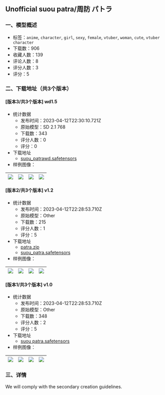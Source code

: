 ## Unofficial suou patra/周防 パトラ
### 一、模型概述

- 标签：`anime`, `character`, `girl`, `sexy`, `female`, `vtuber`, `woman`, `cute`, `vtuber character`
- 下载数：906
- 收藏人数：139
- 评论人数：8
- 评分人数：3
- 评分：5

### 二、下载地址（共3个版本）

#### [版本3/共3个版本] wd1.5

- 统计数据
  - 发布时间：2023-04-12T22:30:10.721Z
  - 原始模型：SD 2.1 768
  - 下载数：343
  - 评分人数：0
  - 评分：0
- 下载地址
  - [suou_patrawd.safetensors](https://civitai.com/api/download/models/44076)
- 样例图像：

| <img src="https://image.civitai.com/xG1nkqKTMzGDvpLrqFT7WA/6eb6fe64-104f-4066-89af-dde11e5afc00/width=450/481210.jpeg" /> | <img src="https://image.civitai.com/xG1nkqKTMzGDvpLrqFT7WA/5761b710-b783-4ecf-3cac-c75f995f8800/width=450/481206.jpeg" /> | <img src="https://image.civitai.com/xG1nkqKTMzGDvpLrqFT7WA/fbc2df23-c0ce-4191-eef9-7b0035b94900/width=450/481205.jpeg" /> | <img src="https://image.civitai.com/xG1nkqKTMzGDvpLrqFT7WA/4a2cd884-2288-414b-2106-1428ec966400/width=450/481208.jpeg" /> |
| ---- | ---- | ---- | ---- |

#### [版本2/共3个版本] v1.2

- 统计数据
  - 发布时间：2023-04-12T22:28:53.710Z
  - 原始模型：Other
  - 下载数：215
  - 评分人数：1
  - 评分：5
- 下载地址
  - [patra.zip](https://civitai.com/api/download/models/43483?type=Training%20Data)
  - [suou_patra.safetensors](https://civitai.com/api/download/models/43483)
- 样例图像：

| <img src="https://image.civitai.com/xG1nkqKTMzGDvpLrqFT7WA/49c502e2-efd5-4041-10dd-df1459067900/width=450/475730.jpeg" /> | <img src="https://image.civitai.com/xG1nkqKTMzGDvpLrqFT7WA/02a3b737-45d0-4609-8640-4a3c49017500/width=450/475741.jpeg" /> | <img src="https://image.civitai.com/xG1nkqKTMzGDvpLrqFT7WA/4c1132c8-76aa-47e3-5f22-ee34c7a8a400/width=450/475731.jpeg" /> | <img src="https://image.civitai.com/xG1nkqKTMzGDvpLrqFT7WA/dac69451-46ec-490c-0fcf-6bc07c8b4e00/width=450/475735.jpeg" /> |
| ---- | ---- | ---- | ---- |

#### [版本1/共3个版本] v1.0

- 统计数据
  - 发布时间：2023-04-12T22:28:53.710Z
  - 原始模型：Other
  - 下载数：348
  - 评分人数：2
  - 评分：5
- 下载地址
  - [suou patra.safetensors](https://civitai.com/api/download/models/28057)
- 样例图像：

| <img src="https://image.civitai.com/xG1nkqKTMzGDvpLrqFT7WA/836c6e6a-4890-4514-c2c1-79c2107fbf00/width=450/337408.jpeg" /> | <img src="https://image.civitai.com/xG1nkqKTMzGDvpLrqFT7WA/e2f64d60-68c9-4127-a1aa-60f3ae910d00/width=450/439610.jpeg" /> | <img src="https://image.civitai.com/xG1nkqKTMzGDvpLrqFT7WA/2ab443b4-763c-42be-2cf0-9dcde790fe00/width=450/315556.jpeg" /> | <img src="https://image.civitai.com/xG1nkqKTMzGDvpLrqFT7WA/64223261-0d55-4787-585c-459105f3fe00/width=450/439609.jpeg" /> |
| ---- | ---- | ---- | ---- |


### 三、详情
<p>We will comply with the secondary creation guidelines.</p>